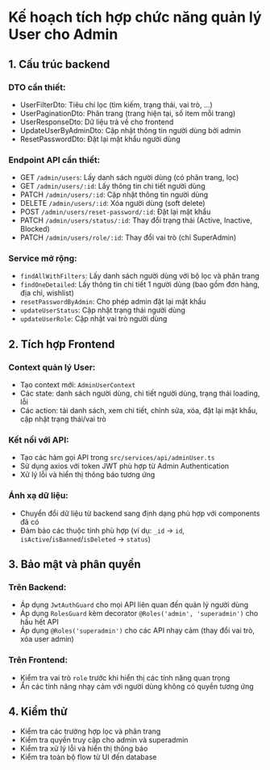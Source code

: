 # Kế hoạch tích hợp chức năng quản lý User cho Admin

## 1. Cấu trúc backend

### DTO cần thiết:
- UserFilterDto: Tiêu chí lọc (tìm kiếm, trạng thái, vai trò, ...)
- UserPaginationDto: Phân trang (trang hiện tại, số item mỗi trang)
- UserResponseDto: Dữ liệu trả về cho frontend
- UpdateUserByAdminDto: Cập nhật thông tin người dùng bởi admin
- ResetPasswordDto: Đặt lại mật khẩu người dùng

### Endpoint API cần thiết:
- GET `/admin/users`: Lấy danh sách người dùng (có phân trang, lọc)
- GET `/admin/users/:id`: Lấy thông tin chi tiết người dùng
- PATCH `/admin/users/:id`: Cập nhật thông tin người dùng
- DELETE `/admin/users/:id`: Xóa người dùng (soft delete)
- POST `/admin/users/reset-password/:id`: Đặt lại mật khẩu
- PATCH `/admin/users/status/:id`: Thay đổi trạng thái (Active, Inactive, Blocked)
- PATCH `/admin/users/role/:id`: Thay đổi vai trò (chỉ SuperAdmin)

### Service mở rộng:
- `findAllWithFilters`: Lấy danh sách người dùng với bộ lọc và phân trang
- `findOneDetailed`: Lấy thông tin chi tiết 1 người dùng (bao gồm đơn hàng, địa chỉ, wishlist)
- `resetPasswordByAdmin`: Cho phép admin đặt lại mật khẩu
- `updateUserStatus`: Cập nhật trạng thái người dùng
- `updateUserRole`: Cập nhật vai trò người dùng

## 2. Tích hợp Frontend

### Context quản lý User:
- Tạo context mới: `AdminUserContext`
- Các state: danh sách người dùng, chi tiết người dùng, trạng thái loading, lỗi
- Các action: tải danh sách, xem chi tiết, chỉnh sửa, xóa, đặt lại mật khẩu, cập nhật trạng thái/vai trò

### Kết nối với API:
- Tạo các hàm gọi API trong `src/services/api/adminUser.ts`
- Sử dụng axios với token JWT phù hợp từ Admin Authentication
- Xử lý lỗi và hiển thị thông báo tương ứng

### Ánh xạ dữ liệu:
- Chuyển đổi dữ liệu từ backend sang định dạng phù hợp với components đã có
- Đảm bảo các thuộc tính phù hợp (ví dụ: `_id` -> `id`, `isActive`/`isBanned`/`isDeleted` -> `status`)

## 3. Bảo mật và phân quyền

### Trên Backend:
- Áp dụng `JwtAuthGuard` cho mọi API liên quan đến quản lý người dùng
- Áp dụng `RolesGuard` kèm decorator `@Roles('admin', 'superadmin')` cho hầu hết API
- Áp dụng `@Roles('superadmin')` cho các API nhạy cảm (thay đổi vai trò, xóa user admin)

### Trên Frontend:
- Kiểm tra vai trò `role` trước khi hiển thị các tính năng quan trọng
- Ẩn các tính năng nhạy cảm với người dùng không có quyền tương ứng

## 4. Kiểm thử
- Kiểm tra các trường hợp lọc và phân trang
- Kiểm tra quyền truy cập cho admin và superadmin
- Kiểm tra xử lý lỗi và hiển thị thông báo
- Kiểm tra toàn bộ flow từ UI đến database 